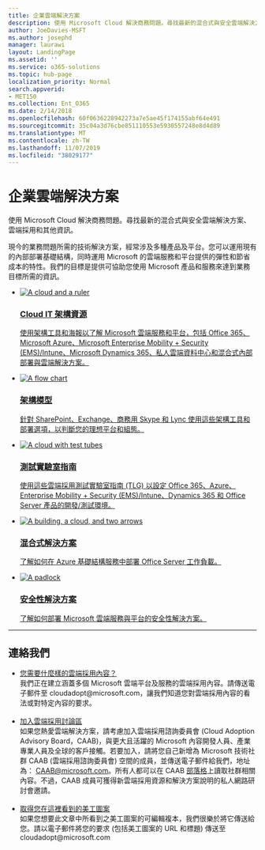 ```yaml
---
title: 企業雲端解決方案
description: 使用 Microsoft Cloud 解決商務問題。尋找最新的混合式與安全雲端解決方案、雲端採用和其他資訊。
author: JoeDavies-MSFT
ms.author: josephd
manager: laurawi
layout: LandingPage
ms.assetid: ''
ms.service: o365-solutions
ms.topic: hub-page
localization_priority: Normal
search.appverid:
- MET150
ms.collection: Ent_O365
ms.date: 2/14/2018
ms.openlocfilehash: 60f0636228942273a7e5ae45f174155abf64e491
ms.sourcegitcommit: 35c04a3d76cbe851110553e5930557248e8d4d89
ms.translationtype: MT
ms.contentlocale: zh-TW
ms.lasthandoff: 11/07/2019
ms.locfileid: "38029177"
---
```

<h1>企業雲端解決方案</h1>
<p>使用 Microsoft Cloud 解決商務問題。尋找最新的混合式與安全雲端解決方案、雲端採用和其他資訊。</p>
<p>現今的業務問題所需的技術解決方案，經常涉及多種產品及平台。您可以運用現有的內部部署基礎結構，同時運用 Microsoft 的雲端服務和平台提供的彈性和節省成本的特性。我們的目標是提供可協助您使用 Microsoft 產品和服務來達到業務目標所需的資訊。</p>
<ul class="cardsF panelContent">
    <li>
        <a href="/office365/enterprise/microsoft-cloud-it-architecture-resources">
        <div class="cardSize">
            <div class="cardPadding">
                <div class="card">
                    <div class="cardImageOuter">
                        <div class="cardImage">
                            <img src="https://docs.microsoft.com/office/media/icons/cloud-architecture2.svg" alt="A cloud and a ruler" />
                        </div>
                    </div>
                    <div class="cardText">
                        <h3>Cloud IT 架構資源</h3>
                <p>使用架構工具和海報以了解 Microsoft 雲端服務和平台，包括 Office 365、Microsoft Azure、Microsoft Enterprise Mobility + Security (EMS)/Intune、Microsoft Dynamics 365、私人雲端資料中心和混合式內部部署與雲端解決方案。</p>
                    </div>
                </div>
            </div>
        </div>
        </a>
    </li> 
    <li>
        <a href="/office365/enterprise/architectural-models-for-sharepoint-exchange-skype-for-business-and-lync">
        <div class="cardSize">
            <div class="cardPadding">
                <div class="card">
                    <div class="cardImageOuter">
                        <div class="cardImage">
                            <img src="https://docs.microsoft.com/office/media/icons/process-flow.svg" alt="A flow chart" />
                        </div>
                    </div>
                    <div class="cardText">
                        <h3>架構模型</h3>
                <p>針對 SharePoint、Exchange、商務用 Skype 和 Lync 使用這些架構工具和部署選項，以判斷您的理想平台和組態。</p>
                    </div>
                </div>
            </div>
        </div>
        </a>
    </li>
    <li>
        <a href="/office365/enterprise/cloud-adoption-test-lab-guides-tlgs">
        <div class="cardSize">
            <div class="cardPadding">
                <div class="card">
                    <div class="cardImageOuter">
                        <div class="cardImage">
                            <img src="https://docs.microsoft.com/office/media/icons/cloud-devtest.svg" alt="A cloud with test tubes" />
                        </div>
                    </div>
                    <div class="cardText">
                        <h3>測試實驗室指南</h3>
                <p>使用這些雲端採用測試實驗室指南 (TLG) 以設定 Office 365、Azure、Enterprise Mobility + Security (EMS)/Intune、Dynamics 365 和 Office Server 產品的開發/測試環境。</p>
                    </div>
                </div>
            </div>
        </div>
        </a>
    </li>
    <li>
        <a href="/office365/enterprise/hybrid-solutions">
        <div class="cardSize">
            <div class="cardPadding">
                <div class="card">
                    <div class="cardImageOuter">
                        <div class="cardImage">
                            <img src="https://docs.microsoft.com/office/media/icons/hybrid.svg" alt="A building, a cloud, and two arrows" />
                        </div>
                    </div>
                    <div class="cardText">
                        <h3>混合式解決方案</h3>
                <p>了解如何在 Azure 基礎結構服務中部署 Office Server 工作負載。</p>
                    </div>
                </div>
            </div>
        </div>
        </a>
    </li>
    <li>
        <a href="/office365/enterprise/security-solutions">
        <div class="cardSize">
            <div class="cardPadding">
                <div class="card">
                    <div class="cardImageOuter">
                        <div class="cardImage">
                            <img src="https://docs.microsoft.com/office/media/icons/lock-protected.svg" alt="A padlock" />
                        </div>
                    </div>
                    <div class="cardText">
                        <h3>安全性解決方案</h3>
                <p>了解如何部署 Microsoft 雲端服務與平台的安全性解決方案。</p>
                    </div>
                </div>
            </div>
        </div>
        </a>
    </li>
</ul>

---

<h2>連絡我們</h2>
<ul>
    <li><a href="mailto:cloudadopt@microsoft.com?Subject=[Cloud%20Adoption%20Content%20Feedback]:%20">您需要什麼樣的雲端採用內容？</a><br>我們正在建立涵蓋多個 Microsoft 雲端平台及服務的雲端採用內容。請傳送電子郵件至 cloudadopt@microsoft.com，讓我們知道您對雲端採用內容的看法或對特定內容的要求。</li><br>
    <li><a href="https://aka.ms/caab">加入雲端採用討論區</a><br>如果您熱愛雲端解決方案，請考慮加入雲端採用諮詢委員會 (Cloud Adoption Advisory Board，CAAB)，與更大且活躍的 Microsoft 內容開發人員、產業專業人員及全球的客戶接觸。若要加入，請將您自己新增為 Microsoft 技術社群 CAAB (雲端採用諮詢委員會) 空間的成員，並傳送電子郵件給我們，地址為： <a href="mailto:caab@microsoft.com?Subject=I%20just%20joined%20the%20Cloud%20Adoption%20Advisory%20Board!">CAAB@microsoft.com</a>。所有人都可以在 CAAB <a href="https://blogs.technet.com/b/solutions_advisory_board/">部落格</a>上讀取社群相關內容。不過，CAAB 成員可獲得新雲端採用資源和解決方案說明的私人網路研討會邀請。</li><br>
    <li><a href="mailto:cloudadopt@microsoft.com?subject=[Art%20Request]:%20">取得您在這裡看到的美工圖案</a><br>如果您想要此文章中所看到之美工圖案的可編輯複本，我們很樂於將它傳送給您。請以電子郵件將您的要求 (包括美工圖案的 URL 和標題) 傳送至 cloudadopt@microsoft.com</li>
</ul>